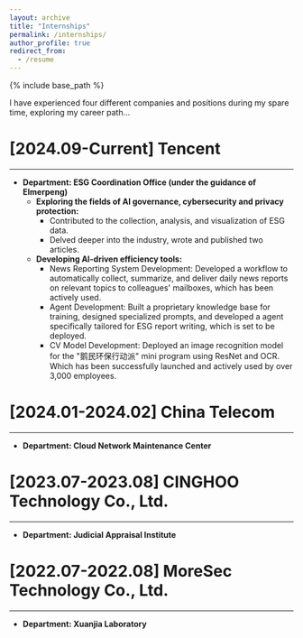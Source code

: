 ```yaml
---
layout: archive
title: "Internships"
permalink: /internships/
author_profile: true
redirect_from:
  - /resume
---
```


{% include base_path %}

I have experienced four different companies and positions during my spare time, exploring my career path...

[2024.09-Current] Tencent
======
---
* **Department: ESG Coordination Office (under the guidance of Elmerpeng)**
  * **Exploring the fields of AI governance, cybersecurity and privacy protection:**
    * Contributed to the collection, analysis, and visualization of ESG data.
    * Delved deeper into the industry, wrote and published two articles.
  * **Developing AI-driven efficiency tools:**
    * News Reporting System Development: Developed a workflow to automatically collect, summarize, and deliver daily news reports on relevant topics to colleagues' mailboxes, which has been actively used.
    * Agent Development: Built a proprietary knowledge base for training, designed specialized prompts, and developed a agent specifically tailored for ESG report writing, which is set to be deployed.
    * CV Model Development: Deployed an image recognition model for the "鹅民环保行动派" mini program using ResNet and OCR. Which has been successfully launched and actively used by over 3,000 employees.


[2024.01-2024.02] China Telecom
======
---
* **Department: Cloud Network Maintenance Center**


[2023.07-2023.08] CINGHOO Technology Co., Ltd.
======
---
* **Department: Judicial Appraisal Institute**


[2022.07-2022.08] MoreSec Technology Co., Ltd.
======
---
* **Department: Xuanjia Laboratory**
